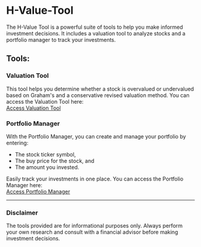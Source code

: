 # H-Value-Tool

The H-Value Tool is a powerful suite of tools to help you make informed investment decisions. It includes a valuation tool to analyze stocks and a portfolio manager to track your investments.

## Tools:

### Valuation Tool
This tool helps you determine whether a stock is overvalued or undervalued based on Graham's and a conservative revised valuation method. You can access the Valuation Tool here:  
[Access Valuation Tool](https://script.google.com/macros/s/AKfycbypb9v7osIHvtgSkA2XNGSRNHwqx97vj-w8IOzCTQzJ9Wy_uqJzZkntzRWx8xprAkA_/exec)

### Portfolio Manager
With the Portfolio Manager, you can create and manage your portfolio by entering:
- The stock ticker symbol,
- The buy price for the stock, and
- The amount you invested.  

Easily track your investments in one place. You can access the Portfolio Manager here:  
[Access Portfolio Manager](https://script.google.com/macros/s/AKfycbxEiFtjEqdl34-UyVbvjaWn37pI8O4ewOiEk9LjSLiWzCOAd0cnRfGUfU6hNnJEapMX/exec)

---

### Disclaimer
The tools provided are for informational purposes only. Always perform your own research and consult with a financial advisor before making investment decisions.
